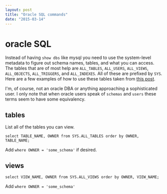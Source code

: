```yaml
---
layout: post
title: "Oracle SQL commands"
date: "2015-03-14"
---
```


# oracle SQL

Instead of having `show dbs` like mysql you need to use the system-level
metadata to figure out schema names, tables, and what you can access. The tables
that are of most help are `ALL_TABLES`, `ALL_USERS`, `ALL_VIEWS`, `ALL_OBJECTS`,
`ALL_TRIGGERS`, and `ALL_INDEXES`. All of these are prefixed by `SYS`. Here are
a few examples of how to use these tables taken from
[this post](http://www.razorsql.com/articles/oracle_system_queries.html).

I'm, of course, not an oracle DBA or anything approaching a sophisticated user.
I only note that when oracle users speak of `schemas` and `users` these terms
seem to have some equivalency.

## tables

List all of the tables you can view.

    select TABLE_NAME, OWNER from SYS.ALL_TABLES order by OWNER, TABLE_NAME;

Add `where OWNER = 'some_schema'` if desired.

## views

    select VIEW_NAME, OWNER from SYS.ALL_VIEWS order by OWNER, VIEW_NAME;

Add `where OWNER = 'some_schema'`
